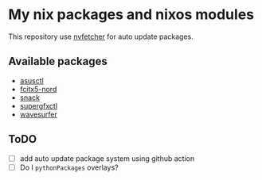 # My nix packages and nixos modules

This repository use [nvfetcher](https://github.com/berberman/nvfetcher.git) for auto update packages.

## Available packages

- [asusctl](https://gitlab.com/asus-linux/asusctl)
- [fcitx5-nord](https://github.com/tonyfettes/fcitx5-nord.git)
- [snack](https://www.speech.kth.se/snack/)
- [supergfxctl](https://gitlab.com/asus-linux/supergfxctl)
- [wavesurfer](https://gitlab.com/asus-linux/supergfxctl)

## ToDO

- [ ] add auto update package system using github action    
- [ ] Do I `pythonPackages` overlays?
